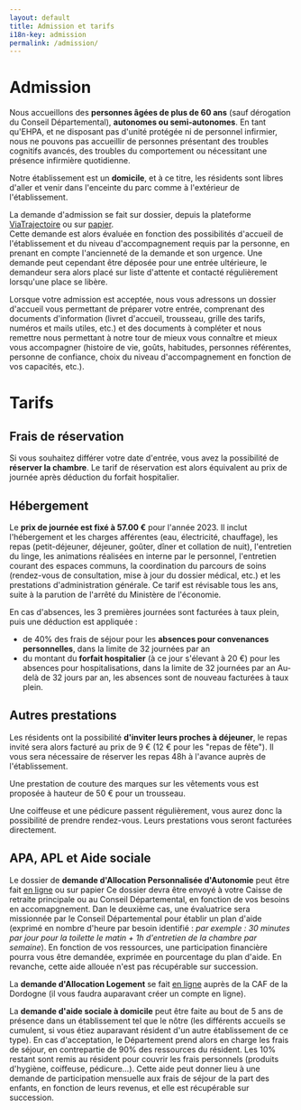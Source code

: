 ```yaml
---
layout: default
title: Admission et tarifs
i18n-key: admission
permalink: /admission/
---
```


# Admission

Nous accueillons des **personnes âgées de plus de 60 ans** (sauf dérogation du Conseil Départemental), **autonomes ou semi-autonomes**. En tant qu'EHPA, et ne disposant pas d'unité protégée ni de personnel infirmier, nous ne pouvons pas accueillir de personnes présentant des troubles cognitifs avancés, des troubles du comportement ou nécessitant une présence infirmière quotidienne.

Notre établissement est un **domicile**, et à ce titre, les résidents sont libres d'aller et venir dans l'enceinte du parc comme à l'extérieur de l'établissement.

La demande d'admission se fait sur dossier, depuis la plateforme <a href="https://trajectoire.sante-ra.fr/Trajectoire/">ViaTrajectoire</a> ou sur <a href="/docs/Dossier_admission.pdf" download>papier</a>.  
Cette demande est alors évaluée en fonction des possibilités d'accueil de l'établissement et du niveau d'accompagnement requis par la personne, en prenant en compte l'ancienneté de la demande et son urgence. Une demande peut cependant être déposée pour une entrée ultérieure, le demandeur sera alors placé sur liste d'attente et contacté régulièrement lorsqu'une place se libère.

Lorsque votre admission est acceptée, nous vous adressons un dossier d'accueil vous permettant de préparer votre entrée, comprenant des documents d'information (livret d'accueil, trousseau, grille des tarifs, numéros et mails utiles, etc.) et des documents à compléter et nous remettre nous permettant à notre tour de mieux vous connaître et mieux vous accompagner (histoire de vie, goûts, habitudes, personnes référentes, personne de confiance, choix du niveau d'accompagnement en fonction de vos capacités, etc.). 

<!-- Télécharger notre documentation d'admission ? Tous les papiers qu'on donne aux résidents avant entrée ? -->

# Tarifs

## Frais de réservation

Si vous souhaitez différer votre date d'entrée, vous avez la possibilité de **réserver la chambre**. Le tarif de réservation est alors équivalent au prix de journée après déduction du forfait hospitalier.

## Hébergement

Le **prix de journée est fixé à 57.00 €** pour l'année 2023. Il inclut l'hébergement et les charges afférentes (eau, électricité, chauffage), les repas (petit-déjeuner, déjeuner, goûter, dîner et collation de nuit), l'entretien du linge, les animations réalisées en interne par le personnel, l'entretien courant des espaces communs, la coordination du parcours de soins (rendez-vous de consultation, mise à jour du dossier médical, etc.) et les prestations d'administration générale.
Ce tarif est révisable tous les ans, suite à la parution de l'arrêté du Ministère de l'économie.

En cas d'absences, les 3 premières journées sont facturées à taux plein, puis une déduction est appliquée : 
- de 40% des frais de séjour pour les **absences pour convenances personnelles**, dans la limite de 32 journées par an
- du montant du **forfait hospitalier** (à ce jour s'élevant à 20 €) pour les absences pour hospitalisations, dans la limite de 32 journées par an
Au-delà de 32 jours par an, les absences sont de nouveau facturées à taux plein. 

## Autres prestations

Les résidents ont la possibilité **d'inviter leurs proches à déjeuner**, le repas invité sera alors facturé au prix de 9 € (12 € pour les "repas de fête").
Il vous sera nécessaire de réserver les repas 48h à l'avance auprès de l'établissement.

Une prestation de couture des marques sur les vêtements vous est proposée à hauteur de 50 € pour un trousseau. 

Une coiffeuse et une pédicure passent régulièrement, vous aurez donc la possibilité de prendre rendez-vous. Leurs prestations vous seront facturées directement.

## APA, APL et Aide sociale

Le dossier de **demande d'Allocation Personnalisée d'Autonomie** peut être fait <a href="https://demarches.dordogne.fr/guides-des-aides/dgasp/social-dde-apa/"> en ligne</a>  ou sur papier <!-- mettre le lien pour DL le dossier ?-->
Ce dossier devra être envoyé à votre Caisse de retraite principale ou au Conseil Départemental, en fonction de vos besoins en accomapgnement. Dan le deuxième cas, une évaluatrice sera missionnée par le Conseil Départemental pour établir un plan d'aide (exprimé en nombre d'heure par besoin identifié : *par exemple : 30 minutes par jour pour la toilette le matin + 1h d'entretien de la chambre par semaine*). En fonction de vos ressources, une participation financière pourra vous être demandée, exprimée en pourcentage du plan d'aide. En revanche, cette aide allouée n'est pas récupérable sur succession.

La **demande d'Allocation Logement** se fait <a href="https://connect.caf.fr/connexionappli/dist/?forceReload=20211220&contexteAppel=caffr&urlredirect=%2Fwps%2Fmyportal%2Fcaffr%2Fmoncompte%2Ftableaudebord#/login"> en ligne</a> auprès de la CAF de la Dordogne (il vous faudra auparavant créer un compte en ligne).

La **demande d'aide sociale à domicile** peut être faite au bout de 5 ans de présence dans un établissement tel que le nôtre (les différents accueils se cumulent, si vous étiez auparavant résident d'un autre établissement de ce type). En cas d'acceptation, le Département prend alors en charge les frais de séjour, en contrepartie de 90% des ressources du résident. Les 10% restant sont remis au résident pour couvrir les frais personnels (produits d'hygiène, coiffeuse, pédicure...). Cette aide peut donner lieu à une demande de participation mensuelle aux frais de séjour de la part des enfants, en fonction de leurs revenus, et elle est récupérable sur succession.
